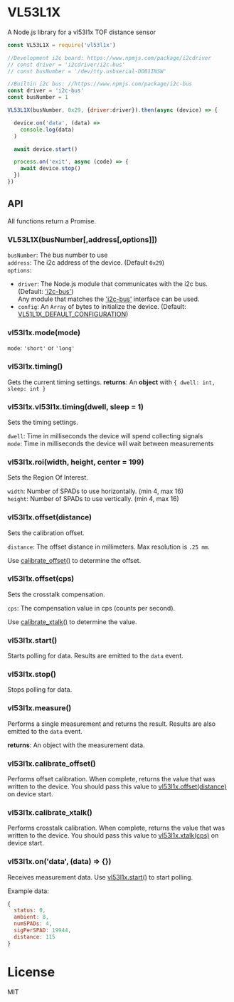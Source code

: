 # VL53L1X
A Node.js library for a vl53l1x TOF distance sensor

```js
const VL53L1X = require('vl53l1x')

//Development i2c board: https://www.npmjs.com/package/i2cdriver
// const driver = 'i2cdriver/i2c-bus'
// const busNumber = '/dev/tty.usbserial-DO01INSW'

//Builtin i2c bus: //https://www.npmjs.com/package/i2c-bus
const driver = 'i2c-bus'
const busNumber = 1

VL53L1X(busNumber, 0x29, {driver:driver}).then(async (device) => {

  device.on('data', (data) =>
    console.log(data)
  )

  await device.start()

  process.on('exit', async (code) => {
    await device.stop()
  })
})
```

## API
All functions return a Promise.

### VL53L1X(busNumber[,address[,options]])
`busNumber`: The bus number to use<br>
`address`: The i2c address of the device. (Default `0x29`)<br>
`options`:
- `driver`: The Node.js module that communicates with the i2c bus.
 (Default: ['i2c-bus'](https://www.npmjs.com/package/i2c-bus))<br>
 Any module that matches the ['i2c-bus'](https://www.npmjs.com/package/i2c-bus)
 interface can be used.
- `config`: An `Array` of bytes to initialize the device.
 (Default: [VL51L1X_DEFAULT_CONFIGURATION](https://github.com/williamkapke/vl53l1x/blob/master/ST_ULD/VL53L1X_api.js#L2))

### vl53l1x.mode(mode)

`mode`: `'short'` or `'long'`

### vl53l1x.timing()
Gets the current timing settings.
**returns**: An **object** with `{ dwell: int, sleep: int }`

### vl53l1x.vl53l1x.timing(dwell, sleep = 1)
Sets the timing settings.

`dwell`: Time in milliseconds the device will spend collecting signals<br>
`mode`: Time in milliseconds the device will wait between measurements

### vl53l1x.roi(width, height, center = 199)
Sets the Region Of Interest.

`width`: Number of SPADs to use horizontally. (min 4, max 16)<br>
`height`: Number of SPADs to use vertically. (min 4, max 16)

### vl53l1x.offset(distance)
Sets the calibration offset.

`distance`: The offset distance in millimeters. Max resolution is `.25 mm`.

Use [calibrate_offset()](#vl53l1xcalibrate_offset) to determine the offset.


### vl53l1x.offset(cps)
Sets the crosstalk compensation.

`cps`: The compensation value in cps (counts per second).

Use [calibrate_xtalk()](#vl53l1xcalibrate_xtalk) to determine the value.

### vl53l1x.start()
Starts polling for data. Results are emitted to the `data` event.

### vl53l1x.stop()
Stops polling for data.

### vl53l1x.measure()
Performs a single measurement and returns the result.  Results are also emitted to the `data` event.

**returns**: An object with the measurement data.

### vl53l1x.calibrate_offset()
Performs offset calibration. When complete, returns the value that was written to the device.
You should pass this value to [vl53l1x.offset(distance)](#vl53l1xoffsetdistance) on device start.

### vl53l1x.calibrate_xtalk()
Performs crosstalk calibration. When complete, returns the value that was written to the device.
You should pass this value to [vl53l1x.xtalk(cps)](#vl53l1xxtalkcps) on device start.

### vl53l1x.on('data', (data) => {})
Receives measurement data. Use [vl53l1x.start()](#vl53l1xstart) to start polling.

Example data:
```js
{
  status: 0,
  ambient: 8,
  numSPADs: 4,
  sigPerSPAD: 19944,
  distance: 115
}
```

# License

MIT
